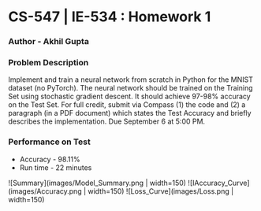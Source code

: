 # CS-547 | IE-534 : Homework 1

### Author - Akhil Gupta

### Problem Description
Implement and train a neural network from scratch in Python for the MNIST dataset (no PyTorch). The neural network should be trained on the Training Set using stochastic gradient descent. It should achieve 97-98% accuracy on the Test Set. For full credit, submit via Compass (1) the code and (2) a paragraph (in a PDF document) which states the Test Accuracy and briefly describes the implementation. Due September 6 at 5:00 PM.

### Performance on Test
- Accuracy - 98.11%
- Run time - 22 minutes

![Summary](images/Model_Summary.png | width=150)
![IAccuracy_Curve](images/Accuracy.png | width=150)
![Loss_Curve](images/Loss.png | width=150)
